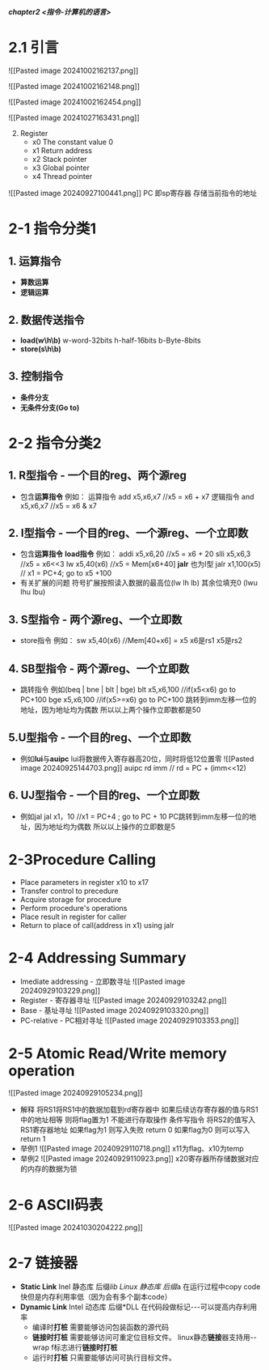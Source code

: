 ***chapter2 <指令-计算机的语言>***
# 2.1 引言

![[Pasted image 20241002162137.png]]

![[Pasted image 20241002162148.png]]

![[Pasted image 20241002162454.png]]

![[Pasted image 20241027163431.png]]

2. Register
	* x0 The constant value 0
	* x1 Return address
	* x2 Stack pointer
	* x3 Global pointer
	* x4 Thread pointer

![[Pasted image 20240927100441.png]]
PC 即sp寄存器 存储当前指令的地址
# 2-1 指令分类1
## 1. **运算指令**
- **算数运算**
- **逻辑运算**

## 2. 数据传送指令
- **load(w\h\b)**
	w-word-32bits
	h-half-16bits
	b-Byte-8bits
- **store(s\h\b)**

## 3. 控制指令
- **条件分支**
- **无条件分支(Go to)**

# 2-2 指令分类2
## 1. R型指令 - 一个目的reg、两个源reg
- 包含**运算指令**
	例如：
	运算指令 add x5,x6,x7 //x5 = x6 + x7
	逻辑指令 and x5,x6,x7 //x5 = x6 & x7

## 2. I型指令 - 一个目的reg、一个源reg、一个立即数
- 包含**运算指令** **load指令**
	例如：
	addi x5,x6,20   //x5 = x6 + 20
	slli    x5,x6,3     //x5 = x6<<3
	lw     x5,40(x6) //x5 = Mem[x6+40]
	**jalr** 也为I型 
	jalr x1,100(x5)  // x1 = PC+4; go to x5 +100
- 有关扩展的问题
	符号扩展按照读入数据的最高位(lw lh lb)
	其余位填充0 (lwu lhu lbu)

## 3. S型指令 - 两个源reg、一个立即数
- store指令
	例如：
	sw x5,40(x6)  //Mem[40+x6] = x5
	x6是rs1
	x5是rs2

## 4. SB型指令 - 两个源reg、一个立即数
- 跳转指令
	例如(beq | bne | blt | bge)
	blt x5,x6,100   //if(x5<x6) go to PC+100
	bge x5,x6,100 //if(x5>=x6) go to PC+100 
	跳转到imm左移一位的地址，因为地址均为偶数
	所以以上两个操作立即数都是50
	
## 5.U型指令 - 一个目的reg、一个立即数
- 例如**lui**与**auipc**
	lui将数据传入寄存器高20位，同时将低12位置零
	![[Pasted image 20240925144703.png]]
	auipc rd imm   // rd = PC + (imm<<12)

## 6. UJ型指令 - 一个目的reg、一个立即数
- 例如jal
	jal x1，10  //x1 = PC+4 ; go to PC + 10
	PC跳转到imm左移一位的地址，因为地址均为偶数
	所以以上操作的立即数是5
# 2-3Procedure Calling
- Place parameters in register x10 to x17
- Transfer control to precedure
- Acquire storage for procedure
- Perform procedure's operations
- Place result in register for caller
- Return to place of call(address in x1) using jalr

# 2-4 Addressing Summary
- Imediate addressing - 立即数寻址
	![[Pasted image 20240929103229.png]]
- Register - 寄存器寻址
	![[Pasted image 20240929103242.png]]
- Base - 基址寻址
	![[Pasted image 20240929103320.png]]
- PC-relative - PC相对寻址
	![[Pasted image 20240929103353.png]]

# 2-5 Atomic Read/Write memory operation
![[Pasted image 20240929105234.png]]
- 解释
	将RS1将RS1中的数据加载到rd寄存器中
	如果后续访存寄存器的值与RS1中的地址相等
	则将flag置为1 不能进行存取操作
	条件写指令 将RS2的值写入RS1寄存器地址
	如果flag为1 则写入失败 return 0
	如果flag为0 则可以写入 return 1 
- 举例1
	![[Pasted image 20240929110718.png]]
	x11为flag、x10为temp
- 举例2
	![[Pasted image 20240929110923.png]]
	x20寄存器所存储数据对应的内存的数据为锁
# 2-6 ASCII码表
![[Pasted image 20241030204222.png]]

# 2-7 链接器
- **Static Link**
	Inel 静态库 后缀*lib
	Linux 静态库 后缀*a
	在运行过程中copy code 快但是内存利用率低（因为会有多个副本code）
- **Dynamic Link**
	Intel 动态库 后缀*DLL 
	在代码段做标记---可以提高内存利用率
	- 编译时**打桩**
		需要能够访问包装函数的源代码
	- **链接时打桩**
		需要能够访问可重定位目标文件。 linux静态**链接**器支持用--wrap f标志进行**链接时打桩**
	- 运行时**打桩**
		只需要能够访问可执行目标文件。
